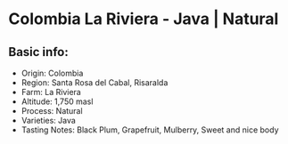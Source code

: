 # Colombia La Riviera - Java | Natural

## Basic info:

- Origin: Colombia
- Region: Santa Rosa del Cabal, Risaralda
- Farm: La Riviera
- Altitude: 1,750 masl
- Process: Natural
- Varieties: Java
- Tasting Notes: Black Plum, Grapefruit, Mulberry, Sweet and nice body
